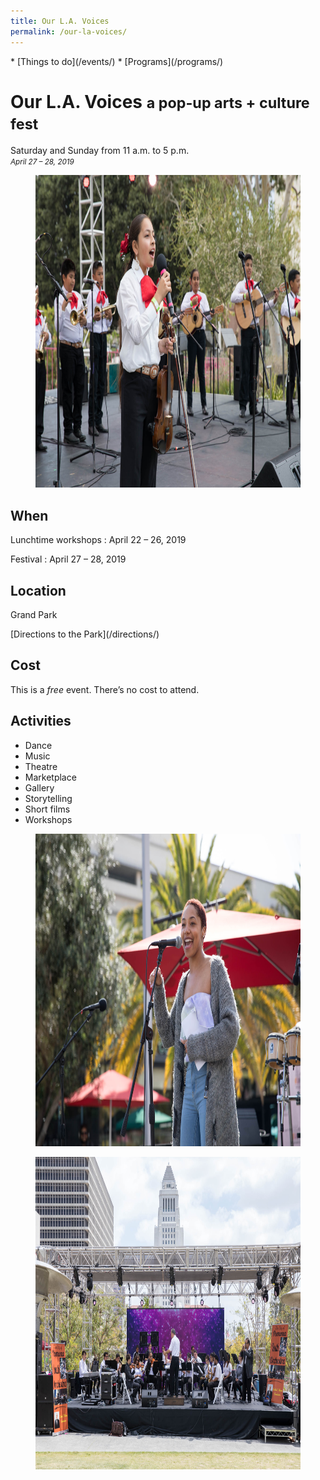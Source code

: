 ```yaml
---
title: Our L.A. Voices
permalink: /our-la-voices/
---
```


<nav markdown="1">
* [Things to do](/events/)
* [Programs](/programs/)
</nav>

<style>
:root {
  --background-color: var(--snow);
  
  --text-color: var(--strawberry);
  --text-color-secondary: hsl(223, 67%, 39%);
  --text-color-invert: var(--snow);
  --image-filter: unset;
  --svg-filter: grayscale(100%) sepia(100%) hue-rotate(280deg) brightness(1.5) saturate(4);
  --lines-url: url(/uploads/programs/sunday-sessions/lines.svg);
}

body {
  background-image: none;
}

main,
main h2 {
  font-family: "Unit", "Noto Sans", 'Noto Sans JP', 'Noto Sans HK', 'Noto Sans KR', 'Bai Jamjuree', "Public Sans", "Helvetica Neue", Helvetica, Arial, sans-serif;
}
main > nav:first-child,
main h2 {
  font-weight: bold;
  border-width: 0;
}

main > h1 {
  text-transform: uppercase;
  color: var(--text-color-secondary) !important;
}
main > h1 small:last-of-type {
  text-transform: uppercase;
  font-weight: 600;
}

@media (min-width: 60em) {
  main > h1 {
    font-size: 7vw;
    line-height: 1;
  }
  main > h1 small:last-of-type {
    display: block;
    font-size: 2rem;
  }
}

h3 {
  font-weight: bold;
  font-style: normal;
}

figure,
figure img,
.event-list img {
  border-width: 0 !important;
}

main > h1.welcome {
  text-transform: none;
  font-family: "Noto Sans", 'Noto Sans JP', 'Noto Sans HK', 'Noto Sans KR', 'Bai Jamjuree', "Public Sans", "Helvetica Neue", Helvetica, Arial, sans-serif;
}
</style>

Our L.A. Voices <small>a pop-up arts + culture fest</small>
===============

Saturday and Sunday from 11 a.m. to 5 p.m.<br />
_<small>April 27 – 28, 2019</small>_

<figure>
  <img src="/uploads/programs/our-la-voices-3.jpg" alt="Our L.A. Voices" height="500" />
</figure>

## When

Lunchtime workshops
: April 22 – 26, 2019

Festival
: April 27 – 28, 2019

## Location

Grand Park

<p class="action" markdown="1">
[Directions to the Park](/directions/)
</p>

## Cost

This is a _free_ event. There’s no cost to attend.

## Activities

* Dance
* Music
* Theatre
* Marketplace
* Gallery
* Storytelling
* Short films
* Workshops

<figure>
  <img src="/uploads/programs/our-la-voices-4.jpg" alt="Our L.A. Voices" height="500" />
</figure>

<figure>
  <img src="/uploads/programs/our-la-voices-6.jpg" alt="Our L.A. Voices" height="500" />
</figure>

